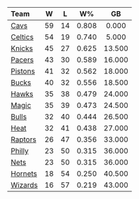 | Team                            |  W  |  L  |  W%   |   GB   |
|:--------------------------------|:---:|:---:|:-----:|:------:|
| [Cavs](/r/clevelandcavs)        | 59  | 14  | 0.808 | 0.000  |
| [Celtics](/r/bostonceltics)     | 54  | 19  | 0.740 | 5.000  |
| [Knicks](/r/NYKnicks)           | 45  | 27  | 0.625 | 13.500 |
| [Pacers](/r/pacers)             | 43  | 30  | 0.589 | 16.000 |
| [Pistons](/r/DetroitPistons)    | 41  | 32  | 0.562 | 18.000 |
| [Bucks](/r/MkeBucks)            | 40  | 32  | 0.556 | 18.500 |
| [Hawks](/r/AtlantaHawks)        | 35  | 38  | 0.479 | 24.000 |
| [Magic](/r/OrlandoMagic)        | 35  | 39  | 0.473 | 24.500 |
| [Bulls](/r/chicagobulls)        | 32  | 40  | 0.444 | 26.500 |
| [Heat](/r/heat)                 | 32  | 41  | 0.438 | 27.000 |
| [Raptors](/r/torontoraptors)    | 26  | 47  | 0.356 | 33.000 |
| [Philly](/r/sixers)             | 23  | 50  | 0.315 | 36.000 |
| [Nets](/r/GoNets)               | 23  | 50  | 0.315 | 36.000 |
| [Hornets](/r/CharlotteHornets)  | 18  | 54  | 0.250 | 40.500 |
| [Wizards](/r/washingtonwizards) | 16  | 57  | 0.219 | 43.000 |